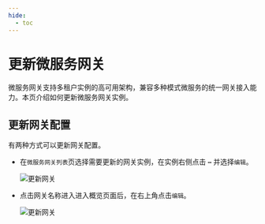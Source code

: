 ```yaml
---
hide:
  - toc
---
```


# 更新微服务网关

微服务网关支持多租户实例的高可用架构，兼容多种模式微服务的统一网关接入能力。本页介绍如何更新微服务网关实例。

## 更新网关配置

有两种方式可以更新网关配置。

- 在`微服务网关列表`页选择需要更新的网关实例，在实例右侧点击 **`⋯`** 并选择`编辑`。

    ![更新网关](https://community-github.cn-sh2.ufileos.com/daocloud-docs-images/docs/skoala/ms-gateway/gateway/imgs/update.png)

- 点击网关名称进入进入概览页面后，在右上角点击`编辑`。

    ![更新网关](https://community-github.cn-sh2.ufileos.com/daocloud-docs-images/docs/skoala/ms-gateway/gateway/imgs/update-gateway.png)
